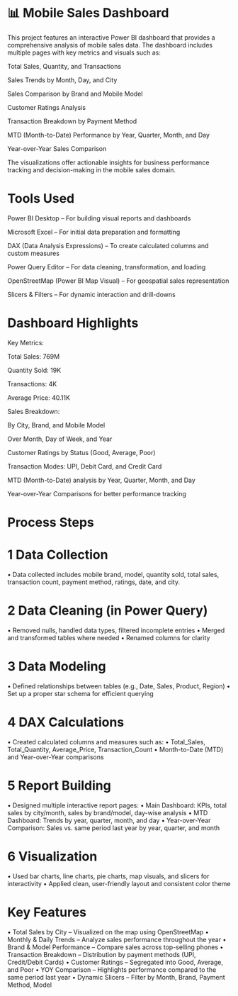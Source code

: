  # 📊 Mobile Sales Dashboard 
This project features an interactive Power BI dashboard that provides a comprehensive analysis of mobile sales data. The dashboard includes multiple pages with key metrics and visuals such as:

Total Sales, Quantity, and Transactions

Sales Trends by Month, Day, and City

Sales Comparison by Brand and Mobile Model

Customer Ratings Analysis

Transaction Breakdown by Payment Method

MTD (Month-to-Date) Performance by Year, Quarter, Month, and Day

Year-over-Year Sales Comparison

The visualizations offer actionable insights for business performance tracking and decision-making in the mobile sales domain.
# Tools Used
Power BI Desktop – For building visual reports and dashboards

Microsoft Excel – For initial data preparation and formatting

DAX (Data Analysis Expressions) – To create calculated columns and custom measures

Power Query Editor – For data cleaning, transformation, and loading

OpenStreetMap (Power BI Map Visual) – For geospatial sales representation

Slicers & Filters – For dynamic interaction and drill-downs
# Dashboard Highlights
Key Metrics:

Total Sales: 769M

Quantity Sold: 19K

Transactions: 4K

Average Price: 40.11K

Sales Breakdown:

By City, Brand, and Mobile Model

Over Month, Day of Week, and Year

Customer Ratings by Status (Good, Average, Poor)

Transaction Modes: UPI, Debit Card, and Credit Card

MTD (Month-to-Date) analysis by Year, Quarter, Month, and Day

Year-over-Year Comparisons for better performance tracking
# Process Steps
# 1 Data Collection
•	Data collected includes mobile brand, model, quantity sold, total sales, transaction count, payment method, ratings, date, and city.
# 2 Data Cleaning (in Power Query)
•	Removed nulls, handled data types, filtered incomplete entries
•	Merged and transformed tables where needed
•	Renamed columns for clarity
# 3 Data Modeling
•	Defined relationships between tables (e.g., Date, Sales, Product, Region)
•	Set up a proper star schema for efficient querying
# 4 DAX Calculations
•	Created calculated columns and measures such as:
•	Total_Sales, Total_Quantity, Average_Price, Transaction_Count
•	Month-to-Date (MTD) and Year-over-Year comparisons
# 5 Report Building
•	Designed multiple interactive report pages:
•	Main Dashboard: KPIs, total sales by city/month, sales by brand/model, day-wise analysis
•	MTD Dashboard: Trends by year, quarter, month, and day
•	Year-over-Year Comparison: Sales vs. same period last year by year, quarter, and month
# 6 Visualization
•	Used bar charts, line charts, pie charts, map visuals, and slicers for interactivity
•	Applied clean, user-friendly layout and consistent color theme
# Key Features
•	Total Sales by City – Visualized on the map using OpenStreetMap
•	Monthly & Daily Trends – Analyze sales performance throughout the year
•	Brand & Model Performance – Compare sales across top-selling phones
•	Transaction Breakdown – Distribution by payment methods (UPI, Credit/Debit Cards)
•	Customer Ratings – Segregated into Good, Average, and Poor
•	YOY Comparison – Highlights performance compared to the same period last year
•	Dynamic Slicers – Filter by Month, Brand, Payment Method, Model



